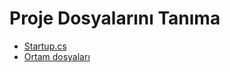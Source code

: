 # Proje Dosyalarını Tanıma

- [Startup.cs](../1-startup/)
- [Ortam dosyaları](../2-ortam-dosyalari/)
